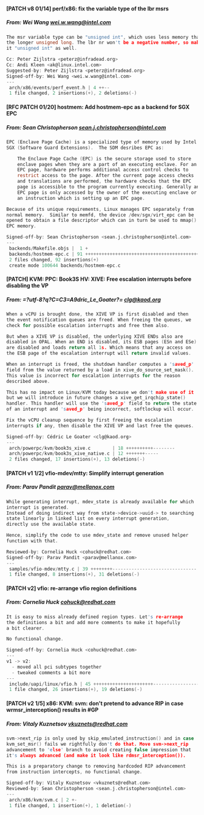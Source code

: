 #### [PATCH v8 01/14] perf/x86: fix the variable type of the lbr msrs
##### From: Wei Wang <wei.w.wang@intel.com>

```c
The msr variable type can be "unsigned int", which uses less memory than
the longer unsigned long. The lbr nr won't be a negative number, so make
it "unsigned int" as well.

Cc: Peter Zijlstra <peterz@infradead.org>
Cc: Andi Kleen <ak@linux.intel.com>
Suggested-by: Peter Zijlstra <peterz@infradead.org>
Signed-off-by: Wei Wang <wei.w.wang@intel.com>
---
 arch/x86/events/perf_event.h | 4 ++--
 1 file changed, 2 insertions(+), 2 deletions(-)

```
#### [RFC PATCH 01/20] hostmem: Add hostmem-epc as a backend for SGX EPC
##### From: Sean Christopherson <sean.j.christopherson@intel.com>

```c
EPC (Enclave Page Cache) is a specialized type of memory used by Intel
SGX (Software Guard Extensions).  The SDM desribes EPC as:

    The Enclave Page Cache (EPC) is the secure storage used to store
    enclave pages when they are a part of an executing enclave. For an
    EPC page, hardware performs additional access control checks to
    restrict access to the page. After the current page access checks
    and translations are performed, the hardware checks that the EPC
    page is accessible to the program currently executing. Generally an
    EPC page is only accessed by the owner of the executing enclave or
    an instruction which is setting up an EPC page.

Because of its unique requirements, Linux manages EPC separately from
normal memory.  Similar to memfd, the device /dev/sgx/virt_epc can be
opened to obtain a file descriptor which can in turn be used to mmap()
EPC memory.

Signed-off-by: Sean Christopherson <sean.j.christopherson@intel.com>
---
 backends/Makefile.objs |  1 +
 backends/hostmem-epc.c | 91 ++++++++++++++++++++++++++++++++++++++++++
 2 files changed, 92 insertions(+)
 create mode 100644 backends/hostmem-epc.c

```
#### [PATCH] KVM: PPC: Book3S HV: XIVE: Free escalation interrupts before disabling the VP
##### From: =?utf-8?q?C=C3=A9dric_Le_Goater?= <clg@kaod.org>

```c
When a vCPU is brought done, the XIVE VP is first disabled and then
the event notification queues are freed. When freeing the queues, we
check for possible escalation interrupts and free them also.

But when a XIVE VP is disabled, the underlying XIVE ENDs also are
disabled in OPAL. When an END is disabled, its ESB pages (ESn and ESe)
are disabled and loads return all 1s. Which means that any access on
the ESB page of the escalation interrupt will return invalid values.

When an interrupt is freed, the shutdown handler computes a 'saved_p'
field from the value returned by a load in xive_do_source_set_mask().
This value is incorrect for escalation interrupts for the reason
described above.

This has no impact on Linux/KVM today because we don't make use of it
but we will introduce in future changes a xive_get_irqchip_state()
handler. This handler will use the 'saved_p' field to return the state
of an interrupt and 'saved_p' being incorrect, softlockup will occur.

Fix the vCPU cleanup sequence by first freeing the escalation
interrupts if any, then disable the XIVE VP and last free the queues.

Signed-off-by: Cédric Le Goater <clg@kaod.org>
---
 arch/powerpc/kvm/book3s_xive.c        | 18 ++++++++++--------
 arch/powerpc/kvm/book3s_xive_native.c | 12 +++++++-----
 2 files changed, 17 insertions(+), 13 deletions(-)

```
#### [PATCH v1 1/2] vfio-mdev/mtty: Simplify interrupt generation
##### From: Parav Pandit <parav@mellanox.com>

```c
While generating interrupt, mdev_state is already available for which
interrupt is generated.
Instead of doing indirect way from state->device->uuid-> to searching
state linearly in linked list on every interrupt generation,
directly use the available state.

Hence, simplify the code to use mdev_state and remove unused helper
function with that.

Reviewed-by: Cornelia Huck <cohuck@redhat.com>
Signed-off-by: Parav Pandit <parav@mellanox.com>
---
 samples/vfio-mdev/mtty.c | 39 ++++++++-------------------------------
 1 file changed, 8 insertions(+), 31 deletions(-)

```
#### [PATCH v2] vfio: re-arrange vfio region definitions
##### From: Cornelia Huck <cohuck@redhat.com>

```c
It is easy to miss already defined region types. Let's re-arrange
the definitions a bit and add more comments to make it hopefully
a bit clearer.

No functional change.

Signed-off-by: Cornelia Huck <cohuck@redhat.com>
---
v1 -> v2:
  - moved all pci subtypes together
  - tweaked comments a bit more
---
 include/uapi/linux/vfio.h | 45 ++++++++++++++++++++++-----------------
 1 file changed, 26 insertions(+), 19 deletions(-)

```
#### [PATCH v2 1/5] x86: KVM: svm: don't pretend to advance RIP in case wrmsr_interception() results in #GP
##### From: Vitaly Kuznetsov <vkuznets@redhat.com>

```c
svm->next_rip is only used by skip_emulated_instruction() and in case
kvm_set_msr() fails we rightfully don't do that. Move svm->next_rip
advancement to 'else' branch to avoid creating false impression that
it's always advanced (and make it look like rdmsr_interception()).

This is a preparatory change to removing hardcoded RIP advancement
from instruction intercepts, no functional change.

Signed-off-by: Vitaly Kuznetsov <vkuznets@redhat.com>
Reviewed-by: Sean Christopherson <sean.j.christopherson@intel.com>
---
 arch/x86/kvm/svm.c | 2 +-
 1 file changed, 1 insertion(+), 1 deletion(-)

```
